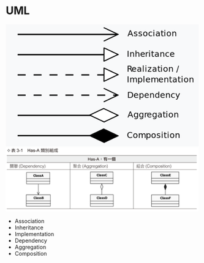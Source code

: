 # UML

![UML](/.gitbook/assets/2020-10-30-13-18-51.png)
![UML](/.gitbook/assets/2020-10-30-13-09-48.png)

- Association
- Inheritance
- Implementation
- Dependency
- Aggregation
- Composition